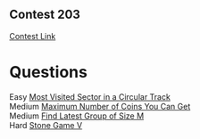 


## Contest 203

[Contest Link](https://leetcode.com/contest/weekly-contest-203/)


# Questions 

 Easy   [Most Visited Sector in a Circular Track](https://leetcode.com/problems/most-visited-sector-in-a-circular-track/) \
 Medium [Maximum Number of Coins You Can Get](https://leetcode.com/problems/maximum-number-of-coins-you-can-get/) \
 Medium [Find Latest Group of Size M](https://leetcode.com/problems/find-latest-group-of-size-m/) \
 Hard   [Stone Game V](https://leetcode.com/problems/stone-game-v/)
